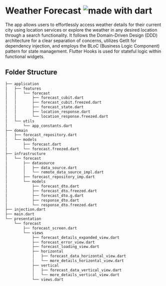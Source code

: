 # Weather Forecast  <img src="https://img.shields.io/badge/made%20with-dart-blue.svg" alt="made with dart">

The app allows users to effortlessly access weather details for their current city using location services or explore the weather in any desired location through a search functionality. It follows the Domain-Driven Design (DDD) architecture for a clear separation of concerns, utilizes GetIt for
dependency injection, and employs the BLoC (Business Logic Component) pattern for state management.
Flutter Hooks is used for stateful logic within functional widgets.


## Folder Structure

```bash
├── application
│   ├── features
│   │   └── forecast
│   │       ├── forecast_cubit.dart
│   │       ├── forecast_cubit.freezed.dart
│   │       ├── forecast_state.dart
│   │       ├── location_response.dart
│   │       └── location_response.freezed.dart
│   └── utils
│       └── app_constants.dart
├── domain
│   ├── forecast_repository.dart
│   └── models
│       ├── forecast.dart
│       └── forecast.freezed.dart
├── infrastructure
│   └── forecast
│       ├── datasource
│       │   ├── data_source.dart
│       │   └── remote_data_source_impl.dart
│       ├── forecast_repository_imp.dart
│       └── models
│           ├── forecast_dto.dart
│           ├── forecast_dto.freezed.dart
│           ├── forecast_dto.g.dart
│           ├── response_dto.dart
│           └── response_dto.freezed.dart
├── injection.dart
├── main.dart
└── presentation
    └── forecast
        ├── forecast_screen.dart
        └── views
            ├── forecast_details_expanded_view.dart
            ├── forecast_error_view.dart
            ├── forecast_loading_view.dart
            ├── horizontal
            │   ├── forecast_data_horizontal_view.dart
            │   └── more_details_horizontal_view.dart
            ├── vertical
            │   ├── forecast_data_vertical_view.dart
            │   └── more_details_vertical_view.dart
            └── views.dart
```
